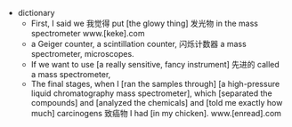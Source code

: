 - dictionary
    - First, I said we 我觉得 put [the glowy thing] 发光物 in the mass spectrometer www.[keke].com
    - a Geiger counter, a scintillation counter, 闪烁计数器 a mass spectrometer, microscopes.
    - If we want to use [a really sensitive, fancy instrument] 先进的 called a mass spectrometer,
    - The final stages, when I [ran the samples through] [a high-pressure liquid chromatography mass spectrometer], which [separated the compounds] and [analyzed the chemicals] and [told me exactly how much] carcinogens 致癌物 I had [in my chicken]. www.[enread].com
